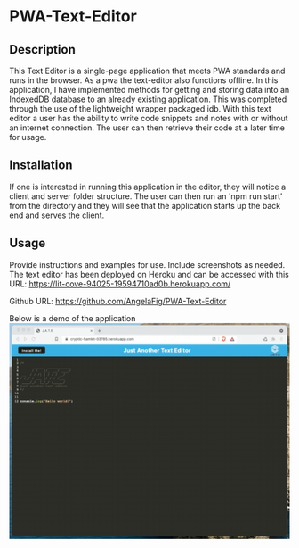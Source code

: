 
# PWA-Text-Editor

## Description

This Text Editor is a single-page application that meets PWA standards and runs in the browser.  As a pwa the text-editor also functions offline.  In this application, I have implemented methods for getting and storing data into an IndexedDB database to an already existing application. This was completed through the use of the lightweight wrapper packaged idb. 
With this text editor a user has the ability to write code snippets and notes with or without an internet connection. The user can then retrieve their code at a later time for usage. 

## Installation
If one is interested in running this application in the editor, they will notice a client and server folder structure. The user can then run an 'npm run start' from the directory and they will see that the application starts up the back end and serves the client. 

## Usage

Provide instructions and examples for use. Include screenshots as needed.
The text editor has been deployed on Heroku and can be accessed with this URL: https://lit-cove-94025-19594710ad0b.herokuapp.com/ 

Github URL: https://github.com/AngelaFig/PWA-Text-Editor 

Below is a demo of the application
![text editor demo](assets/00-demo.gif)

